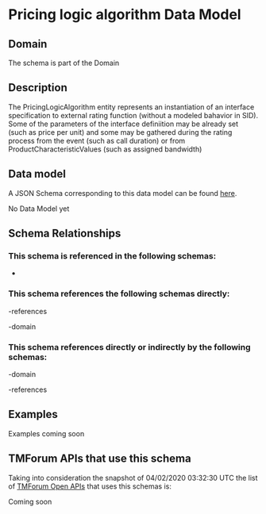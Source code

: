 # Pricing logic algorithm Data Model

## Domain

The  schema is part of the  Domain

## Description

The PricingLogicAlgorithm entity represents an instantiation of an interface specification to external rating function (without a modeled bahavior in SID). Some of the parameters of the interface definiition may be already set (such as price per unit) and some may be gathered during the rating process from the event (such as call duration) or from ProductCharacteristicValues (such as assigned bandwidth)

## Data model

A JSON Schema corresponding to this data model can be found
[here](https://github.com/tmforum-rand/schemas/blob/candidates/Product/PricingLogicAlgorithm.schema.json).

No Data Model yet

## Schema Relationships

### This schema is referenced in the following schemas:

-

### This schema references the following schemas directly:

-references

-domain

### This schema references directly or indirectly by the following schemas:

-domain

-references



## Examples

Examples coming soon

## TMForum APIs that use this schema

Taking into consideration the snapshot of 04/02/2020 03:32:30 UTC the list of [TMForum Open APIs](https://www.tmforum.org/open-apis/) that uses this schemas is:

Coming soon